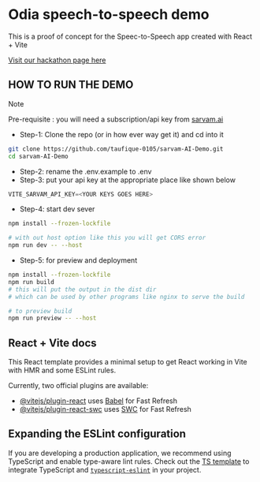 # Odia speech-to-speech demo
This is a proof of concept for the Speec-to-Speech app created with React + Vite

[Visit our hackathon page here](https://anil-650.github.io/sarvam-AI-Demo/)
## HOW TO RUN THE DEMO

> [!NOTE]
> Pre-requisite : you will need a subscription/api key from [sarvam.ai](https://dashboard.sarvam.ai/)


- Step-1: Clone the repo (or in how ever way get it) and cd into it

```sh
git clone https://github.com/taufique-0105/sarvam-AI-Demo.git
cd sarvam-AI-Demo
```

- Step-2: rename the .env.example to .env
- Step-3: put your api key at the appropriate place like shown below

```js
VITE_SARVAM_API_KEY=<YOUR KEYS GOES HERE>
```

- Step-4: start dev sever
```sh
npm install --frozen-lockfile

# with out host option like this you will get CORS error
npm run dev -- --host
```

- Step-5: for preview and deployment

```sh
npm install --frozen-lockfile
npm run build
# this will put the output in the dist dir
# which can be used by other programs like nginx to serve the build

# to preview build
npm run preview -- --host
```

## React + Vite docs

This React template provides a minimal setup to get React working in Vite with HMR and some ESLint rules.

Currently, two official plugins are available:

- [@vitejs/plugin-react](https://github.com/vitejs/vite-plugin-react/blob/main/packages/plugin-react/README.md) uses [Babel](https://babeljs.io/) for Fast Refresh
- [@vitejs/plugin-react-swc](https://github.com/vitejs/vite-plugin-react-swc) uses [SWC](https://swc.rs/) for Fast Refresh

## Expanding the ESLint configuration

If you are developing a production application, we recommend using TypeScript and enable type-aware lint rules. Check out the [TS template](https://github.com/vitejs/vite/tree/main/packages/create-vite/template-react-ts) to integrate TypeScript and [`typescript-eslint`](https://typescript-eslint.io) in your project.

## 

